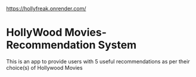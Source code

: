 https://hollyfreak.onrender.com/

# HollyWood Movies-Recommendation System

This is an app to provide users with 5 useful recommendations as per their choice(s) of Hollywood Movies
